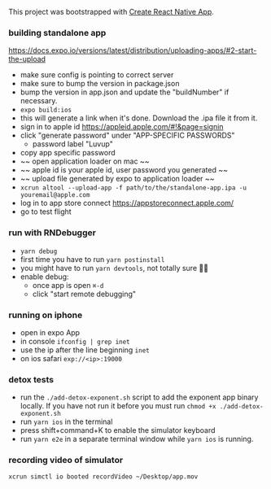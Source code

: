 This project was bootstrapped with [Create React Native App](https://github.com/react-community/create-react-native-app).

### building standalone app

https://docs.expo.io/versions/latest/distribution/uploading-apps/#2-start-the-upload

- make sure config is pointing to correct server
- make sure to bump the version in package.json
- bump the version in app.json and update the "buildNumber" if necessary.
- `expo build:ios`
- this will generate a link when it's done. Download the .ipa file it from it.
- sign in to apple id https://appleid.apple.com/#!&page=signin
- click "generate password" under "APP-SPECIFIC PASSWORDS"
  - password label "Luvup"
- copy app specific password
- ~~ open application loader on mac ~~
- ~~ apple id is your apple id, user password you generated ~~
- ~~ upload file generated by expo to application loader ~~
- `xcrun altool --upload-app -f path/to/the/standalone-app.ipa -u youremail@apple.com`
- log in to app store connect https://appstoreconnect.apple.com/
- go to test flight

### run with RNDebugger

- `yarn debug`
- first time you have to run `yarn postinstall`
- you might have to run `yarn devtools`, not totally sure 🤷‍♂️
- enable debug:
  - once app is open `⌘-d`
  - click "start remote debugging"

### running on iphone

- open in expo App
- in console `ifconfig | grep inet`
- use the ip after the line beginning `inet`
- on ios safari `exp://<ip>:19000`

### detox tests

- run the `./add-detox-exponent.sh` script to add the exponent app binary locally. If you have not run it before you must run `chmod +x ./add-detox-exponent.sh`
- run `yarn ios` in the terminal
- press shift+command+K to enable the simulator keyboard
- run `yarn e2e` in a separate terminal window while `yarn ios` is running.

### recording video of simulator

`xcrun simctl io booted recordVideo ~/Desktop/app.mov`
